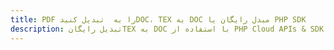---title: PDF را به  تبدیل کنیدDOC، TEX به DOC مبدل رایگان یا PHP SDKdescription: تبدیل رایگانTEX به DOC با استفاده از PHP Cloud APIs & SDK همچنین اسناد PDF را در Cloud ایجاد، ویرایش و رندر کنید.---